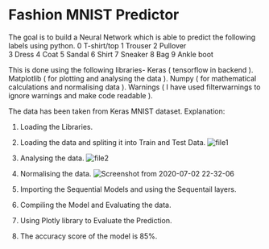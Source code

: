 # Fashion MNIST Predictor

The goal is to build a Neural Network which is able to predict the following labels using python.
   0 T-shirt/top
   1 Trouser
   2 Pullover  
   3 Dress 
   4 Coat 
   5 Sandal 
   6 Shirt 
   7 Sneaker
   8 Bag 
   9 Ankle boot
   
 This is done using the following libraries-
    Keras ( tensorflow in backend ).
    Matplotlib ( for plotting and analysing the data ). 
    Numpy ( for mathematical calculations and  normalising data ).
    Warnings ( I have used filterwarnings to ignore warnings and make code readable ).
    
 The data has been taken from Keras MNIST dataset.
 Explanation:
   1. Loading the Libraries.
   2. Loading the data and spliting it into Train and Test Data.
      ![file1](https://user-images.githubusercontent.com/48138906/86389151-85e88f00-bcb3-11ea-914a-35dadf7062cc.png)

   3. Analysing the data.
      ![file2](https://user-images.githubusercontent.com/48138906/86389318-c21bef80-bcb3-11ea-9cba-7e73944467fc.png)

   4. Normalising the data.
      ![Screenshot from 2020-07-02 22-32-06](https://user-images.githubusercontent.com/48138906/86389413-e37cdb80-bcb3-11ea-82d0-163ede9a7206.png)

   5. Importing the Sequential Models and using the Sequentail layers.
   6. Compiling the Model and Evaluating the data.
   7. Using Plotly library to Evaluate the Prediction.
   
   8. The accuracy score of the model is 85%.
   
 
